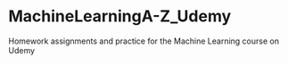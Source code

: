# MachineLearningA-Z_Udemy
 Homework assignments and practice for the Machine Learning course on Udemy
